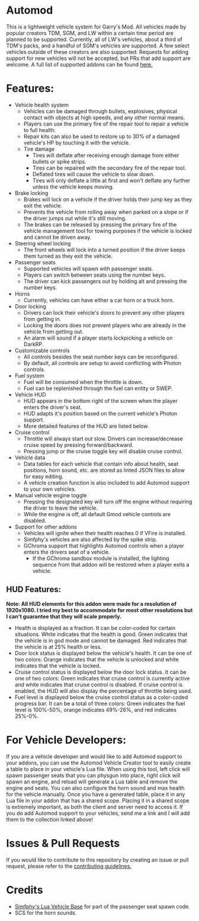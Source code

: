 # Automod
This is a lightweight vehicle system for Garry's Mod. All vehicles made by popular creators TDM, SGM, and LW within a certain time period are planned to be supported. Currently, all of LW's vehicles, about a third of TDM's packs, and a handful of SGM's vehicles are supported. A few select vehicles outside of these creators are also supported. Requests for adding support for new vehicles will not be accepted, but PRs that add support are welcome. A full list of supported addons can be found [here.](https://steamcommunity.com/sharedfiles/filedetails/?id=3018834846)

# Features:
- Vehicle health system
    - Vehicles can be damaged through bullets, explosives, physical contact with objects at high speeds, and any other normal means.
    - Players can use the primary fire of the repair tool to repair a vehicle to full health.
    - Repair kits can also be used to restore up to 30% of a damaged vehicle's HP by touching it with the vehicle.
    - Tire damage
        - Tires will deflate after receiving enough damage from either bullets or spike strips.
        - Tires can be repaired with the secondary fire of the repair tool.
        - Deflated tires will cause the vehicle to slow down.
        - Tires will only deflate a little at first and won't deflate any further unless the vehicle keeps moving.
- Brake locking
    - Brakes will lock on a vehicle if the driver holds their jump key as they exit the vehicle.
    - Prevents the vehicle from rolling away when parked on a slope or if the driver jumps out while it's still moving.
    - The brakes can be released by pressing the primary fire of the vehicle management tool for towing purposes if the vehicle is locked and cannot be driven away.
- Steering wheel locking
    - The front wheels will lock into a turned position if the driver keeps them turned as they exit the vehicle.
- Passenger seats
    - Supported vehicles will spawn with passenger seats.
    - Players can switch between seats using the number keys.
    - The driver can kick passengers out by holding alt and pressing the number keys.
- Horns
    - Currently, vehicles can have either a car horn or a truck horn.
- Door locking
    - Drivers can lock their vehicle's doors to prevent any other players from getting in.
    - Locking the doors does not prevent players who are already in the vehicle from getting out.
    - An alarm will sound if a player starts lockpicking a vehicle on DarkRP.
- Customizable controls
   - All controls besides the seat number keys can be reconfigured.
   - By default, all controls are setup to avoid conflicting with Photon controls.
- Fuel system
    - Fuel will be consumed when the throttle is down.
    - Fuel can be replenished through the fuel can entity or SWEP.
- Vehicle HUD
    - HUD appears in the bottom right of the screen when the player enters the driver's seat.
    - HUD adapts it's position based on the current vehicle's Photon support.
    - More detailed features of the HUD are listed below.
- Cruise control
    - Throttle will always start out slow. Drivers can increase/decrease cruise speed by pressing forward/backward.
    - Pressing jump or the cruise toggle key will disable cruise control.
- Vehicle data
    - Data tables for each vehicle that contain info about health, seat positions, horn sound, etc. are stored as linted JSON files to allow for easy editing.
    - A vehicle creation function is also included to add Automod support to your own vehicles.
- Manual vehicle engine toggle
    - Pressing the designated key will turn off the engine without requiring the driver to leave the vehicle.
    - While the engine is off, all default Gmod vehicle controls are disabled.
- Support for other addons
  - Vehicles will ignite when their health reaches 0 if VFire is installed.
  - Simfphy's vehicles are also affected by the spike strip.
  - GChroma support that highlights Automod controls when a player enters the drivers seat of a vehicle.
    - If the GChroma sandbox module is installed, the lighting sequence from that addon will be restored when a player exits a vehicle.

## HUD Features:
__Note: All HUD elements for this addon were made for a resolution of 1920x1080. I tried my best to accommodate for most other resolutions but I can't guarantee that they will scale properly.__

- Health is displayed as a fraction. It can be color-coded for certain situations. White indicates that the health is good. Green indicates that the vehicle is in god mode and cannot be damaged. Red indicates that the vehicle is at 25% health or less.
- Door lock status is displayed below the vehicle's health. It can be one of two colors: Orange indicates that the vehicle is unlocked and white indicates that the vehicle is locked.
- Cruise control status is displayed below the door lock status. It can be one of two colors: Green indicates that cruise control is currently active and white indicates that cruise control is disabled. If cruise control is enabled, the HUD will also display the percentage of throttle being used.
- Fuel level is displayed below the cruise control status as a color-coded progress bar. It can be a total of three colors: Green indicates the fuel level is 100%-50%, orange indicates 49%-26%, and red indicates 25%-0%.

# For Vehicle Developers:
 If you are a vehicle developer and would like to add Automod support to your addons, you can use the Automod Vehicle Creator tool to easily create a table to place in your vehicle's Lua file. When using this tool, left click will spawn passenger seats that you can physgun into place, right click will spawn an engine, and reload will generate a Lua table and remove the engine and seats. You can also configure the horn sound and max health for the vehicle manually. Once you have a generated table, place it in any Lua file in your addon that has a shared scope. Placing it in a shared scope is extremely important, as both the client and server need to access it. If you do add Automod support to your vehicles, send me a link and I will add them to the collection linked above!

# Issues & Pull Requests
 If you would like to contribute to this repository by creating an issue or pull request, please refer to the [contributing guidelines.](https://lambdagaming.github.io/contributing.html)

# Credits
- [Simfphy's Lua Vehicle Base](https://github.com/Blu-x92/simfphys_base) for part of the passenger seat spawn code.
- SCS for the horn sounds.
